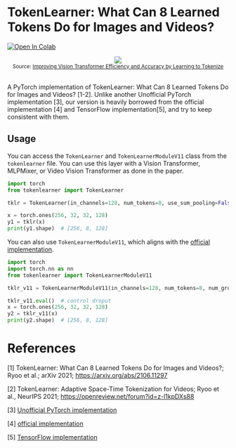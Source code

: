 # TokenLearner: What Can 8 Learned Tokens Do for Images and Videos?

[![Open In Colab](https://colab.research.google.com/assets/colab-badge.svg)](https://colab.research.google.com/github/ariG23498/TokenLearner/blob/master/TokenLearner.ipynb) 

<div align="center">
  <img src="https://blogger.googleusercontent.com/img/a/AVvXsEiylT3_nmd9-tzTnz3g3Vb4eTn-L5sOwtGJOad6t2we7FsjXSpbLDpuPrlInAhtE5hGCA_PfYTJtrIOKfLYLYGcYXVh1Ksfh_C1ZC-C8gw6GKtvrQesKoMrEA_LU_Gd5srl5-3iZDgJc1iyCELoXtfuIXKJ2ADDHOBaUjhU8lXTVdr2E7bCVaFgVHHkmA=s1600"><br>
  <small>Source: <a href="https://ai.googleblog.com/2021/12/improving-vision-transformer-efficiency.html">Improving Vision Transformer Efficiency and Accuracy by Learning to Tokenize</a></small>
</div><br>

A PyTorch implementation of TokenLearner: What Can 8 Learned Tokens Do for Images and Videos? [1-2].
Unlike another Unofficial PyTorch implementation [3], our version is heavily borrowed from the official implementation [4] and TensorFlow implementation[5],
and try to keep consistent with them.

## Usage
You can access the `TokenLearner` and `TokenLearnerModuleV11` class from the `tokenlearner` file. You can use this layer with a Vision Transformer, MLPMixer, or Video Vision Transformer as done in the paper.

```python
import torch
from tokenlearner import TokenLearner

tklr = TokenLearner(in_channels=128, num_tokens=8, use_sum_pooling=False)

x = torch.ones(256, 32, 32, 128)
y1 = tklr(x)
print(y1.shape)  # [256, 8, 128]
```

You can also use `TokenLearnerModuleV11`, which aligns with the [official implementation](https://github.com/google-research/scenic/blob/main/scenic/projects/token_learner/model.py).

```python
import torch
import torch.nn as nn
from tokenlearner import TokenLearnerModuleV11

tklr_v11 = TokenLearnerModuleV11(in_channels=128, num_tokens=8, num_groups=4, dropout_rate=0.)

tklr_v11.eval()  # control droput
x = torch.ones(256, 32, 32, 128)
y2 = tklr_v11(x)
print(y2.shape)  # [256, 8, 128]
```


# References

[1] TokenLearner: What Can 8 Learned Tokens Do for Images and Videos?; Ryoo et al.; arXiv 2021; https://arxiv.org/abs/2106.11297

[2] TokenLearner: Adaptive Space-Time Tokenization for Videos; Ryoo et al., NeurIPS 2021; https://openreview.net/forum?id=z-l1kpDXs88

[3] [Unofficial PyTorch implementation](https://github.com/rish-16/tokenlearner-pytorch)

[4] [official implementation](https://github.com/google-research/scenic/blob/main/scenic/projects/token_learner/model.py)

[5] [TensorFlow implementation](https://github.com/ariG23498/TokenLearner)